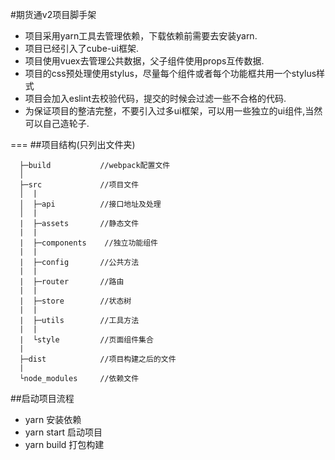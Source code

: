 #期货通v2项目脚手架
  - 项目采用yarn工具去管理依赖，下载依赖前需要去安装yarn.
  - 项目已经引入了cube-ui框架.
  - 项目使用vuex去管理公共数据，父子组件使用props互传数据.
  - 项目的css预处理使用stylus，尽量每个组件或者每个功能框共用一个stylus样式
  - 项目会加入eslint去校验代码，提交的时候会过滤一些不合格的代码.
  - 为保证项目的整洁完整，不要引入过多ui框架，可以用一些独立的ui组件,当然可以自己造轮子.

===
##项目结构(只列出文件夹)
```
  ├─build           //webpack配置文件
  │
  ├─src             //项目文件
  │  |
  │  ├─api          //接口地址及处理
  │  |
  |  ├─assets       //静态文件
  |  |
  |  ├─components    //独立功能组件
  |  |
  |  ├─config       //公共方法
  |  |
  |  ├─router       //路由
  |  |
  |  ├─store        //状态树
  |  |
  |  ├─utils        //工具方法
  |  |
  |  └style         //页面组件集合
  |
  ├─dist            //项目构建之后的文件
  |
  └node_modules     //依赖文件
```

##启动项目流程
  - yarn 安装依赖
  - yarn start 启动项目
  - yarn build 打包构建
